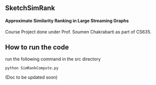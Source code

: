 ## SketchSimRank
#### Approximate Similarity Ranking in Large Streaming Graphs

Course Project done under Prof. Soumen Chakrabarti as part of CS635.


## How to run the code

run the following command in the src directory


```python SimRankCompute.py```

(Doc to be updated soon)